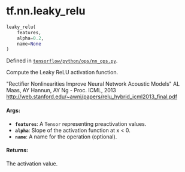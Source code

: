 <div itemscope itemtype="http://developers.google.com/ReferenceObject">
<meta itemprop="name" content="tf.nn.leaky_relu" />
</div>

# tf.nn.leaky_relu

``` python
leaky_relu(
    features,
    alpha=0.2,
    name=None
)
```



Defined in [`tensorflow/python/ops/nn_ops.py`](https://www.tensorflow.org/code/tensorflow/python/ops/nn_ops.py).

Compute the Leaky ReLU activation function.

"Rectifier Nonlinearities Improve Neural Network Acoustic Models"
AL Maas, AY Hannun, AY Ng - Proc. ICML, 2013
http://web.stanford.edu/~awni/papers/relu_hybrid_icml2013_final.pdf

#### Args:

* <b>`features`</b>: A `Tensor` representing preactivation values.
* <b>`alpha`</b>: Slope of the activation function at x < 0.
* <b>`name`</b>: A name for the operation (optional).


#### Returns:

The activation value.
